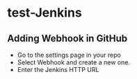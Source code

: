 # test-Jenkins

Adding Webhook in GitHub
-------------------------

- Go to the settings page in your repo
- Select Webhook and create a new one.
- Enter the Jenkins HTTP URL
